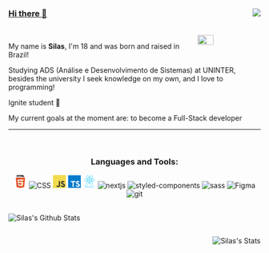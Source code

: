 <img align="right" src="https://img.shields.io/badge/Gmail-D14836?style=for-the-badge&logo=gmail&logoColor=white)](mailto:silasbispo01@gmail.com?subject" />
<a href="https://gifer.com/en/Dtf">
<h3>Hi there 👋</h3> 

<br>

  <img align="right" src="https://i.pinimg.com/originals/9f/9a/df/9f9adfa6f52bb13d1656fcb9f4c8ac1a.gif" width=25% height=20% />
</a>




My name is <strong>Silas</strong>, I'm 18 and was born and raised in Brazil!

Studying ADS (Análise e Desenvolvimento de Sistemas) at UNINTER,
 besides the university I seek knowledge on my own, and I love to programming!
 
 Ignite student 🚀
 
 My current goals at the moment are: to become a Full-Stack developer
 <br>
 
 ---
<br>

<h3 align="center">Languages and Tools:</h3>
<p align="center">
<img alt="HTML" width="26px" src="https://raw.githubusercontent.com/github/explore/80688e429a7d4ef2fca1e82350fe8e3517d3494d/topics/html/html.png" />
<img alt="CSS" width="26px" src="https://i.pinimg.com/originals/a3/2f/83/a32f83aa2c675058e4a05a0fd4da05eb.png" />
<img alt="JavaScript" width="26px" src="https://raw.githubusercontent.com/github/explore/80688e429a7d4ef2fca1e82350fe8e3517d3494d/topics/javascript/javascript.png" />
<img src="https://raw.githubusercontent.com/devicons/devicon/master/icons/typescript/typescript-original.svg" alt="typescript" width="26px" />
<img src="https://raw.githubusercontent.com/devicons/devicon/master/icons/react/react-original-wordmark.svg" alt="react" width="26" />
<img src="https://cdn.worldvectorlogo.com/logos/nextjs-3.svg" alt="nextjs" width="40" />
<img src="https://user-images.githubusercontent.com/79675227/126537083-75521c9f-a1af-4101-af81-1d3e0eb1da5e.png" alt="styled-components" width="26" />
<img src="https://user-images.githubusercontent.com/79675227/126537297-546023f1-5391-4a2f-8ecf-cf3fc7a92c9b.png" alt="sass" width="26" />
<img src="https://cdn2.downdetector.com/static/uploads/logo/figma2.png" alt="Figma" width="28" />
<img src="https://user-images.githubusercontent.com/79675227/126537991-520356e8-c7eb-4e8b-a9df-38c34cb37d1e.png" alt="git" width="26" />
 
</p>
 
<br>

 <img align="left" alt="Silas's Github Stats" src="https://github-readme-stats.vercel.app/api?username=silasbispo01&show_icons=true&show=contribs,prs&cache_seconds=8640&theme=white&hide_border=true" />
 
##
<br>
<img align="right" alt="Silas's Stats" src="https://github-readme-stats.vercel.app/api/top-langs/?username=silasbispo01&layout=compact&theme=white&langs_count=10)](https://github.com/silasbispo01/github-readme-stats&hide_border=true" />




  
